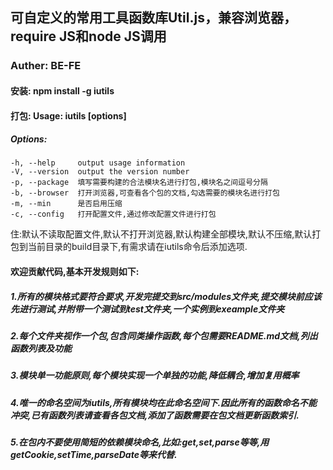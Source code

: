 ## 可自定义的常用工具函数库Util.js，兼容浏览器，require JS和node JS调用

### Auther: BE-FE


#### 安装: npm install -g iutils 

#### 打包: Usage: iutils [options]

##### Options:

    -h, --help     output usage information
    -V, --version  output the version number
    -p, --package  填写需要构建的合法模块名进行打包,模块名之间逗号分隔
    -b, --browser  打开浏览器,可查看各个包的文档,勾选需要的模块名进行打包
    -m, --min      是否启用压缩
    -c, --config   打开配置文件,通过修改配置文件进行打包

住:默认不读取配置文件,默认不打开浏览器,默认构建全部模块,默认不压缩,默认打包到当前目录的build目录下,有需求请在iutils命令后添加选项.






#### 欢迎贡献代码,基本开发规则如下:
##### 1.所有的模块格式要符合要求,开发完提交到src/modules文件夹,提交模块前应该先进行测试,并附带一个测试到test文件夹,一个实例到exeample文件夹
##### 2.每个文件夹视作一个包,包含同类操作函数,每个包需要README.md文档,列出函数列表及功能
##### 3.模块单一功能原则,每个模块实现一个单独的功能,降低耦合,增加复用概率
##### 4.唯一的命名空间为iutils,所有模块均在此命名空间下.因此所有的函数命名不能冲突,已有函数列表请查看各包文档,添加了函数需要在包文档更新函数索引.
##### 5.在包内不要使用简短的依赖模块命名,比如:get,set,parse等等,用getCookie,setTime,parseDate等来代替.